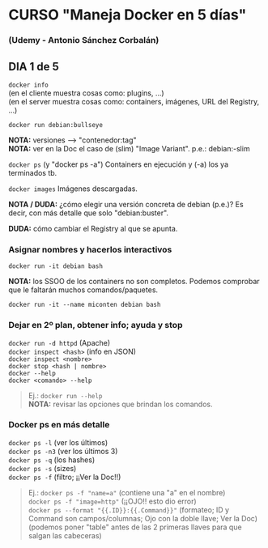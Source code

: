 # CURSO "Maneja Docker en 5 días"
### (Udemy - Antonio Sánchez Corbalán)

## DIA 1 de 5
`docker info`  
(en el cliente muestra cosas como: plugins, ...)  
(en el server muestra cosas como: containers, imágenes, URL del Registry, ...)  

`docker run debian:bullseye`  

**NOTA:** versiones --> "contenedor:tag"  
**NOTA:** ver en la Doc el caso de (slim) "Image Variant". p.e.: debian:<suite>-slim  

`docker ps` (y "docker ps -a") 
Containers en ejecución y (-a) los ya terminados tb. 

`docker images` 
Imágenes descargadas. 

**NOTA / DUDA:** ¿cómo elegir una versión concreta de debian (p.e.)? Es decir, con más detalle que solo "debian:buster". 

**DUDA:** cómo cambiar el Registry al que se apunta. 


### Asignar nombres y hacerlos interactivos 
`docker run -it debian bash`  

**NOTA:** los SSOO de los containers no son completos. Podemos comprobar que le faltarán muchos comandos/paquetes.  

`docker run -it --name miconten debian bash`  


### Dejar en 2º plan, obtener info; ayuda y stop 
`docker run -d httpd` (Apache)  
`docker inspect <hash>` (info en JSON)  
`docker inspect <nombre>`  
`docker stop <hash | nombre>`  
`docker --help`  
`docker <comando> --help` 
> Ej.: `docker run --help`  
**NOTA:** revisar las opciones que brindan los comandos. 


### Docker ps en más detalle 
`docker ps -l` (ver los últimos)  
`docker ps -n3` (ver los últimos 3)  
`docker ps -q` (los hashes)  
`docker ps -s` (sizes)  
`docker ps -f` (filtro; ¡¡Ver la Doc!!) 
> Ej.: `docker ps -f "name=a"` (contiene una "a" en el nombre)  
`docker ps -f "image=http"` (¡¡OJO!! esto dio error)  
`docker ps --format "{{.ID}}:{{.Command}}"` (formateo; ID y Command son campos/columnas; Ojo con la doble llave; Ver la Doc) 
(podemos poner "table" antes de las 2 primeras llaves para que salgan las cabeceras)  



